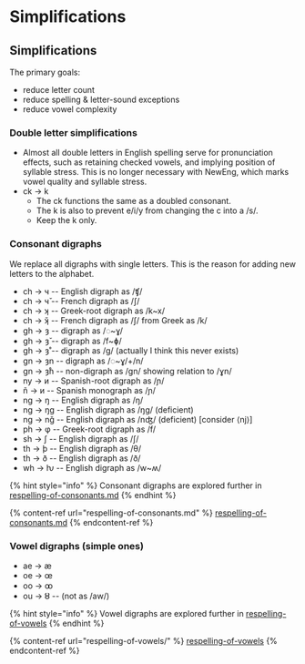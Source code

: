 # Simplifications

## Simplifications

The primary goals:

* reduce letter count
* reduce spelling & letter-sound exceptions
* reduce vowel complexity

### Double letter simplifications

* Almost all double letters in English spelling serve for pronunciation effects, such as retaining checked vowels, and implying position of syllable stress. This is no longer necessary with NewEng, which marks vowel quality and syllable stress.
* ck → k
  * The ck functions the same as a doubled consonant.
  * The k is also to prevent e/i/y from changing the c into a /s/.
  * Keep the k only.

### Consonant digraphs

We replace all digraphs with single letters. This is the reason for adding new letters to the alphabet.

* ch → ч -- English digraph as /ʧ/
* ch → ч̌ -- French digraph as /ʃ/
* ch → ʞ -- Greek-root digraph as /k\~x/
* ch → ʞ̌ -- French digraph as /ʃ/ from Greek as /k/
* gh → ȝ -- digraph as /◌\~ɣ/
* gh → ȝ̌ -- digraph as /f\~ɸ/
* gh → ȝ̊ -- digraph as /ɡ/ (actually I think this never exists)
* gn → ȝn -- digraph as /◌\~ɣ/+/n/
* gn → ȝ̊n -- non-digraph as /ɡn/ showing relation to /ɣn/
* ny → и -- Spanish-root digraph as /ɲ/
* ñ → и -- Spanish monograph as /ɲ/
* ng → ŋ -- English digraph as /ŋ/
* ng → ŋg -- English digraph as /ŋɡ/ (deficient)
* ng → nǧ -- English digraph as /nʤ/ (deficient) \[consider ⟨nj⟩]
* ph → φ -- Greek-root digraph as /f/
* sh → ʃ -- English digraph as /ʃ/
* th → þ -- English digraph as /θ/
* th → ð -- English digraph as /ð/
* wh → ƕ -- English digraph as /w\~ʍ/

{% hint style="info" %}
Consonant digraphs are explored further in [respelling-of-consonants.md](respelling-of-consonants.md "mention")
{% endhint %}

{% content-ref url="respelling-of-consonants.md" %}
[respelling-of-consonants.md](respelling-of-consonants.md)
{% endcontent-ref %}



### Vowel digraphs (simple ones)

* ae → æ
* oe → œ
* oo → ꝏ
* ou → ȣ -- (not as /aw/)

{% hint style="info" %}
Vowel digraphs are explored further in [respelling-of-vowels](respelling-of-vowels/ "mention")
{% endhint %}

{% content-ref url="respelling-of-vowels/" %}
[respelling-of-vowels](respelling-of-vowels/)
{% endcontent-ref %}

